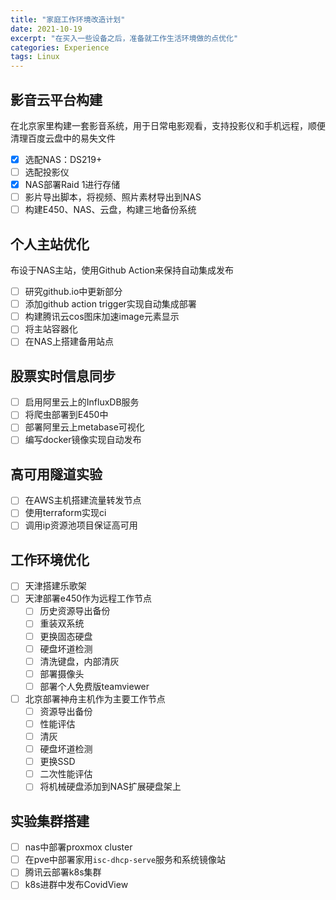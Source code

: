 ```yaml
---
title: "家庭工作环境改造计划"
date: 2021-10-19
excerpt: "在买入一些设备之后，准备就工作生活环境做的点优化"
categories: Experience
tags: Linux
---
```


## 影音云平台构建

在北京家里构建一套影音系统，用于日常电影观看，支持投影仪和手机远程，顺便清理百度云盘中的易失文件

- [x] 选配NAS：DS219+
- [ ] 选配投影仪
- [x] NAS部署Raid 1进行存储
- [ ] 影片导出脚本，将视频、照片素材导出到NAS
- [ ] 构建E450、NAS、云盘，构建三地备份系统

## 个人主站优化

布设于NAS主站，使用Github Action来保持自动集成发布

- [ ] 研究github.io中更新部分
- [ ] 添加github action trigger实现自动集成部署
- [ ] 构建腾讯云cos图床加速image元素显示
- [ ] 将主站容器化
- [ ] 在NAS上搭建备用站点

## 股票实时信息同步

- [ ] 启用阿里云上的InfluxDB服务
- [ ] 将爬虫部署到E450中
- [ ] 部署阿里云上metabase可视化
- [ ] 编写docker镜像实现自动发布

## 高可用隧道实验

- [ ] 在AWS主机搭建流量转发节点
- [ ] 使用terraform实现ci
- [ ] 调用ip资源池项目保证高可用

## 工作环境优化

- [ ] 天津搭建乐歌架
- [ ] 天津部署e450作为远程工作节点
  - [ ] 历史资源导出备份
  - [ ] 重装双系统
  - [ ] 更换固态硬盘
  - [ ] 硬盘坏道检测
  - [ ] 清洗键盘，内部清灰
  - [ ] 部署摄像头
  - [ ] 部署个人免费版teamviewer
- [ ] 北京部署神舟主机作为主要工作节点
  - [ ] 资源导出备份
  - [ ] 性能评估
  - [ ] 清灰
  - [ ] 硬盘坏道检测
  - [ ] 更换SSD
  - [ ] 二次性能评估
  - [ ] 将机械硬盘添加到NAS扩展硬盘架上

## 实验集群搭建

- [ ] nas中部署proxmox cluster
- [ ] 在pve中部署家用`isc-dhcp-serve`服务和系统镜像站
- [ ] 腾讯云部署k8s集群
- [ ] k8s进群中发布CovidView